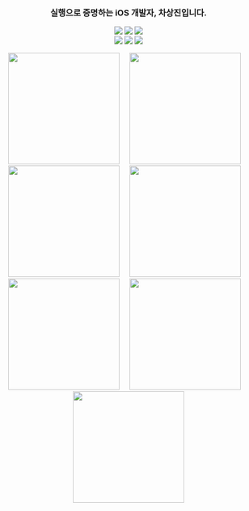 <h3 align="center">
실행으로 증명하는 iOS 개발자, 차상진입니다.
</h3>
  
<p align="center">
<!-- <img src="https://img.shields.io/badge/Swift-F05138?style=flat-square&logo=Swift&logoColor=white"/></a> -->
<!-- <img src="https://img.shields.io/badge/iOS-000000?style=flat-square&logo=iOS&logoColor=white"/></a> -->
  <img src="https://img.shields.io/badge/SwiftUI-F05138?style=flat-square&logo=Swift&logoColor=white"/></a>
  <img src="https://img.shields.io/badge/UIKit-FFFFFF?style=flat-square&logo=Swift&logoColor=orange"/></a>
  <img src="https://img.shields.io/badge/RxSwift-FF4CB3?style=flat-square&logo=reactivex&logoColor=pink"/></a>
<br>
<img src="https://img.shields.io/badge/Xcode-147EFB?style=flat-square&logo=Xcode&logoColor=white"/></a>
<img src="https://img.shields.io/badge/Figma-A259FF?style=flat-square&logo=Figma&logoColor=white"/></a>
<img src="https://img.shields.io/badge/Notion-000000?style=flat-square&logo=Notion&logoColor=white"/></a>

</p>


<!--
[Top language by commit](http://github-profile-summary-cards.vercel.app/api/cards/most-commit-language?username=SsangG77&theme=tokyonight)
![Top language by repo](http://github-profile-summary-cards.vercel.app/api/cards/repos-per-language?username=SsangG77&theme=tokyonight)

[![Jeasung's github stats](https://github-readme-stats.vercel.app/api?username=SsangG77)](https://github.com/anuraghazra/github-readme-stats)
-->



<p align="center">
  <a>
    <img src="https://github.com/user-attachments/assets/a2ed0791-1f11-47c1-b131-e38339431954" width="220">
  </a>
  &nbsp;&nbsp;&nbsp;
  <a>
    <img src="https://github.com/user-attachments/assets/1070355f-ca46-4dff-805f-99a2ce5297ce" width="220">
  </a>
  &nbsp;&nbsp;&nbsp;
  <a>
    <img src="https://github.com/user-attachments/assets/60212de4-bded-4965-a597-0e525a26ad23" width="220">
  </a>
  &nbsp;&nbsp;&nbsp;
  <a>
    <img src="https://github.com/user-attachments/assets/4057723e-97bb-44f6-8dac-38e4e95f4d81" width="220">
  </a>
  &nbsp;&nbsp;&nbsp;
  <a>
    <img src="https://github.com/user-attachments/assets/2f4605af-6d01-4723-8b04-dd49519b07f5" width="220">
  </a>
  &nbsp;&nbsp;&nbsp;
  <a>
    <img src="https://github.com/user-attachments/assets/684d1b42-53b5-4fa2-901a-97fff2c8a2c4" width="220">
  </a>
  &nbsp;&nbsp;&nbsp;
  <a>
    <img src="https://github.com/user-attachments/assets/533f71d3-74b2-4cf0-b55d-85c7194f6253" width="220">
  </a>
</p>





